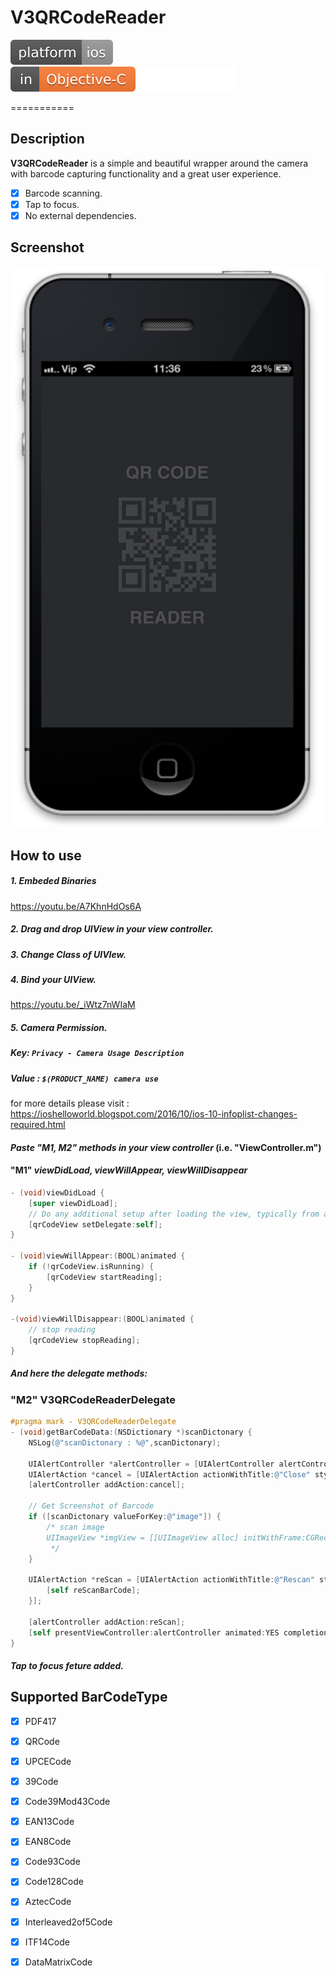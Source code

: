 # V3QRCodeReader

[![Platform](https://github.com/VivekVithlani/QRCodeReader/blob/master/ios.svg)](https://github.com/VivekVithlani/QRCodeReader)
![Swift](https://github.com/VivekVithlani/QRCodeReader/blob/master/objective_c.svg)

===========
## Description

**V3QRCodeReader** is a simple and beautiful wrapper around the camera with
barcode capturing functionality and a great user experience.
- [x] Barcode scanning.
- [x] Tap to focus.
- [x] No external dependencies.

## Screenshot
[![ScreenShot](https://github.com/VivekVithlani/QRCodeReader/blob/master/Screenshot.png)](https://youtu.be/HEnNMDQ58HU)

## How to use
##### 1. Embeded Binaries
https://youtu.be/A7KhnHdOs6A

##### 2. Drag and drop UIView in your view controller.
##### 3. Change Class of UIVIew.
##### 4. Bind your UIView.
https://youtu.be/_iWtz7nWIaM

##### 5. Camera Permission.
##### Key: `Privacy - Camera Usage Description`
##### Value : `$(PRODUCT_NAME) camera use`

for more details please visit : https://ioshelloworld.blogspot.com/2016/10/ios-10-infoplist-changes-required.html



#### *Paste "M1, M2" methods in your view controller* (i.e. "ViewController.m")

#### "M1" *viewDidLoad, viewWillAppear, viewWillDisappear*
```objective-c
- (void)viewDidLoad {
    [super viewDidLoad];
    // Do any additional setup after loading the view, typically from a nib.
    [qrCodeView setDelegate:self];
}

- (void)viewWillAppear:(BOOL)animated {
    if (!qrCodeView.isRunning) {
        [qrCodeView startReading];
    }
}

-(void)viewWillDisappear:(BOOL)animated {
    // stop reading
    [qrCodeView stopReading];
}
```

##### And here the delegate methods:
### "M2" V3QRCodeReaderDelegate
```objective-c
#pragma mark - V3QRCodeReaderDelegate
- (void)getBarCodeData:(NSDictionary *)scanDictonary {
    NSLog(@"scanDictonary : %@",scanDictonary);
    
    UIAlertController *alertController = [UIAlertController alertControllerWithTitle:[scanDictonary valueForKey:@"barCodeType"] message:[scanDictonary valueForKey:@"barCodeValue"] preferredStyle:UIAlertControllerStyleAlert];
    UIAlertAction *cancel = [UIAlertAction actionWithTitle:@"Close" style:UIAlertActionStyleDefault handler:nil];
    [alertController addAction:cancel];

    // Get Screenshot of Barcode
    if ([scanDictonary valueForKey:@"image"]) {
        /* scan image
        UIImageView *imgView = [[UIImageView alloc] initWithFrame:CGRectMake(0, 0, 200, 100)];
         */
    }
    
    UIAlertAction *reScan = [UIAlertAction actionWithTitle:@"Rescan" style:UIAlertActionStyleDefault handler:^(UIAlertAction * _Nonnull action) {
        [self reScanBarCode];
    }];
    
    [alertController addAction:reScan];
    [self presentViewController:alertController animated:YES completion:nil];
}
```
##### Tap to focus feture added.

## Supported BarCodeType
- [x] PDF417
- [x] QRCode
- [x] UPCECode
- [x] 39Code
- [x] Code39Mod43Code
- [x] EAN13Code
- [x] EAN8Code
- [x] Code93Code
- [x] Code128Code
- [x] AztecCode
- [x] Interleaved2of5Code
- [x] ITF14Code
- [x] DataMatrixCode

 
